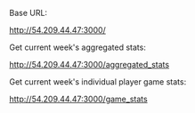 Base URL:

http://54.209.44.47:3000/

Get current week's aggregated stats:

http://54.209.44.47:3000/aggregated_stats

Get current week's individual player game stats:

http://54.209.44.47:3000/game_stats

